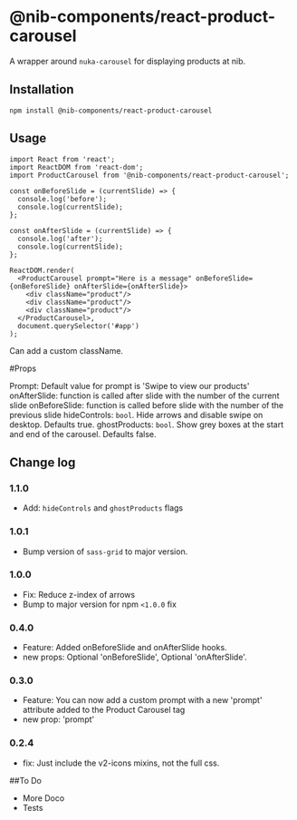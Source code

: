 # @nib-components/react-product-carousel

A wrapper around `nuka-carousel` for displaying products at nib.

## Installation

    npm install @nib-components/react-product-carousel

## Usage

    import React from 'react';
    import ReactDOM from 'react-dom';
    import ProductCarousel from '@nib-components/react-product-carousel';

    const onBeforeSlide = (currentSlide) => {
      console.log('before');
      console.log(currentSlide);
    };

    const onAfterSlide = (currentSlide) => {
      console.log('after');
      console.log(currentSlide);
    };

    ReactDOM.render(
      <ProductCarousel prompt="Here is a message" onBeforeSlide={onBeforeSlide} onAfterSlide={onAfterSlide}>
        <div className="product"/>
        <div className="product"/>
        <div className="product"/>
      </ProductCarousel>,
      document.querySelector('#app')
    );

Can add a custom className.

#Props

Prompt: Default value for prompt is 'Swipe to view our products'
onAfterSlide: function is called after slide with the number of the current slide
onBeforeSlide: function is called before slide with the number of the previous slide
hideControls: `bool`. Hide arrows and disable swipe on desktop. Defaults true.
ghostProducts: `bool`. Show grey boxes at the start and end of the carousel. Defaults false.

## Change log

### 1.1.0

- Add: `hideControls` and `ghostProducts` flags

### 1.0.1

- Bump version of `sass-grid` to major version.

### 1.0.0

- Fix: Reduce z-index of arrows
- Bump to major version for npm `<1.0.0` fix

### 0.4.0

- Feature: Added onBeforeSlide and onAfterSlide hooks.
- new props: Optional 'onBeforeSlide', Optional 'onAfterSlide'.

### 0.3.0

- Feature: You can now add a custom prompt with a new 'prompt' attribute added to the Product Carousel tag
- new prop: 'prompt'

### 0.2.4

- fix: Just include the v2-icons mixins, not the full css.

##To Do

 - More Doco
 - Tests
